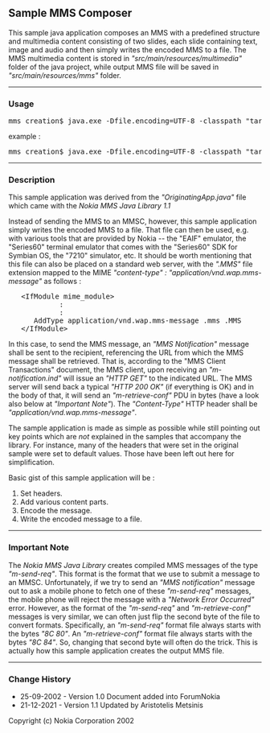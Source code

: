 ## Sample MMS Composer

This sample java application composes an MMS with a predefined structure and multimedia content consisting of two slides, each slide containing text, image and audio and then simply writes the encoded MMS to a file. The MMS multimedia content is stored in *"src/main/resources/multimedia"* folder of the java project, while output MMS file will be saved in *"src/main/resources/mms"* folder.

----

### Usage

<pre>
mms_creation$ java.exe -Dfile.encoding=UTF-8 -classpath "target/classes;lib/MMSLibrary.jar" com.mms.composer.SampleMMSComposer &lt;address of the message sender> &lt;address of the message receiver> &lt;subject of the multimedia message>
</pre>

example :

<pre>
mms_creation$ java.exe -Dfile.encoding=UTF-8 -classpath "target/classes;lib/MMSLibrary.jar" com.mms.composer.SampleMMSComposer "made by Aristotelis" +306900000000/TYPE=PLMN "This is a nice message ..."
</pre>

----

### Description

This sample application was derived from the *"OriginatingApp.java"* file which came with the *Nokia MMS Java Library 1.1*


Instead of sending the MMS to an MMSC, however, this sample application simply writes the encoded MMS to a file. That file can then be used, e.g. with various tools that are provided by Nokia -- the "EAIF" emulator, the "Series60" terminal emulator that comes with the "Series60" SDK for Symbian OS, the "7210" simulator, etc. It should be worth mentioning that this file can also be placed on a standard web server, with the *".MMS"* file extension mapped to the MIME *"content-type" : "application/vnd.wap.mms-message"* as follows :

<pre>
   &lt;IfModule mime_module>
	    	:
		    :
      AddType application/vnd.wap.mms-message .mms .MMS
   &lt;/IfModule>
</pre>

In this case, to send the MMS message, an *"MMS Notification"* message shall be sent to the recipient, referencing the URL from which the MMS message shall be retrieved. That is, according to the "MMS Client Transactions" document, the MMS client, upon receiving an *"m-notification.ind"* will issue an *"HTTP GET"* to the indicated URL. The MMS server will send back a typical *"HTTP 200 OK"* (if everything is OK) and in the body of that, it will send an *"m-retrieve-conf"* PDU in bytes (have a look also below at *"Important Note"*). The *"Content-Type"* HTTP header shall be *"application/vnd.wap.mms-message"*.

The sample application is made as simple as possible while still pointing out key points which are *not* explained in the samples that accompany the library. For instance, many of the headers that were set in the original sample were set to default values. Those have been left out here for simplification.

Basic gist of this sample application will be :
1) Set headers.
2) Add various content parts.
3) Encode the message.
4) Write the encoded message to a file.

----

### Important Note

The *Nokia MMS Java Library* creates compiled MMS messages of the type *"m-send-req"*. This format is the format that we use to submit a message to an MMSC. Unfortunately, if we try to send an *"MMS notification"* message out to ask a mobile phone to fetch one of these *"m-send-req"* messages, the mobile phone will reject the message with a *"Network Error Occurred"* error. However, as the format of the *"m-send-req"* and *"m-retrieve-conf"* messages is very similar, we can often just flip the second byte of the file to convert formats. Specifically, an *"m-send-req"* format file always starts with the bytes *"8C 80"*. An *"m-retrieve-conf"* format file always starts with the bytes *"8C 84"*. So, changing that second byte will often do the trick. This is actually how this sample application creates the output MMS file.

----

### Change History

* 25-09-2002 - Version 1.0 Document added into ForumNokia
* 21-12-2021 - Version 1.1 Updated by Aristotelis Metsinis

Copyright (c) Nokia Corporation 2002

